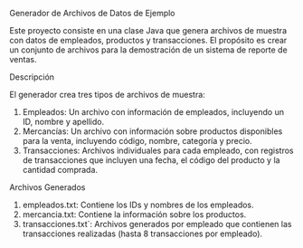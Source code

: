Generador de Archivos de Datos de Ejemplo

Este proyecto consiste en una clase Java que genera archivos de muestra con datos de empleados, productos y transacciones. El propósito es crear un conjunto de archivos para la demostración de un sistema de reporte de ventas.

Descripción

El generador crea tres tipos de archivos de muestra:

1. Empleados: Un archivo con información de empleados, incluyendo un ID, nombre y apellido.
2. Mercancías: Un archivo con información sobre productos disponibles para la venta, incluyendo código, nombre, categoría y precio.
3. Transacciones: Archivos individuales para cada empleado, con registros de transacciones que incluyen una fecha, el código del producto y la cantidad comprada.

Archivos Generados

1. empleados.txt: Contiene los IDs y nombres de los empleados.
2. mercancia.txt: Contiene la información sobre los productos.
3. transacciones.txt`: Archivos generados por empleado que contienen las transacciones realizadas (hasta 8 transacciones por empleado).

